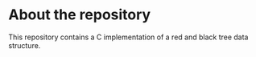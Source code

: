 # About the repository

This repository contains a C implementation of a red and black tree data structure.
